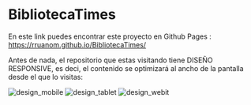 # BibliotecaTimes

En este link puedes encontrar este proyecto en Github Pages : https://rruanom.github.io/BibliotecaTimes/

Antes de nada, el repositorio que estas visitando tiene DISEÑO RESPONSIVE, es deci, el contenido se optimizará al ancho de la pantalla desde el que lo visitas:

![design_mobile](../assets/Biblioteca_diseño_mobile)
![design_tablet](../assets/Biblioteca_diseño_Tablet)
![design_web](../assets/Biblioteca_diseño_web)it 